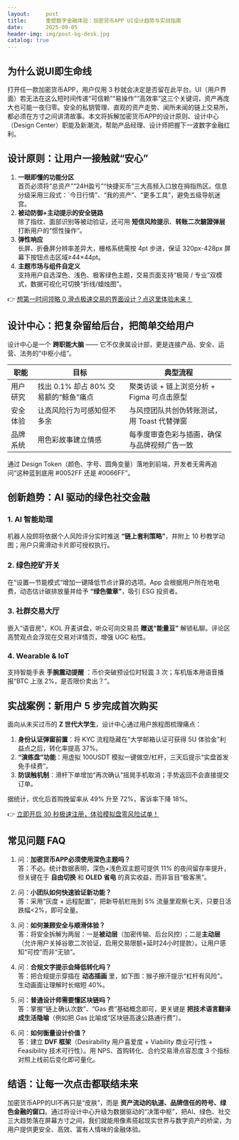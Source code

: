 ```yaml
---
layout:     post
title:      重塑数字金融体验：加密货币APP UI设计趋势与实战指南
date:       2025-09-05
header-img: img/post-bg-desk.jpg
catalog: true
---
```


## 为什么说UI即生命线
打开任一款加密货币APP，用户仅用 3 秒就会决定是否留在此平台。UI（用户界面）若无法在这么短时间传递“可信赖”“易操作”“高效率”这三个关键词，资产再庞大也可能一夜归零。安全的私钥管理、直观的资产走势、闻所未闻的链上交易所，都必须在方寸之间讲清故事。本文将拆解加密货币APP的设计原则、设计中心（Design Center）职能及新潮流，帮助产品经理、设计师把握下一波数字金融红利。

## 设计原则：让用户一接触就“安心”
1. **一眼即懂的功能分区**  
   首页必须将“总资产”“24H盈亏”“快捷买币”三大高频入口放在拇指热区。信息分级采用三段式：`今日行情”、“我的资产”、“更多工具”，避免五级导航迷宫。  
2. **被动防御+主动提示的安全链路**  
   除了指纹、面部识别等被动验证，还可用 **短信风险提示**、**转账二次驗證弹层** 打断用户的“惯性操作”。  
3. **弹性响应**  
   长屏、折叠屏分辨率差异大，栅格系统需按 4pt 步进，保证 320px-428px 屏幕下按钮点击区域≥44×44pt。  
4. **主题市场与组件自定义**  
   支持用户自选深色、浅色、极客绿色主题，交易页面支持“极简 / 专业”双模式，数据可视化可切换“折线/蜡烛图”。

👉 [想第一时间领略 0 滑点极速交易的界面设计？点这里体验未来！](https://okxdog.com/)

## 设计中心：把复杂留给后台，把简单交给用户
设计中心是一个 **跨职能大脑** —— 它不仅隶属设计部，更是连接产品、安全、运营、法务的“中枢小组”。

| 职能 | 目标 | 典型流程 |
|---|---|---|
| 用户研究 | 找出 0.1% 却占 80% 交易额的“鲸鱼”痛点 | 聚类访谈 + 链上浏览分析 + Figma 可点击原型 |
| 安全体验 | 让高风险行为可感知但不多余 | 与风控团队共创伪转账测试，用 Toast 代替弹窗 |
| 品牌系统 | 用色彩故事建立情感 | 每季度审查色彩与插画，确保与品牌视频广告一致 |

通过 Design Token（颜色、字号、圆角变量）落地到前端，开发者无需再追问“这种蓝到底用 #0052FF 还是 #0066FF”。

## 创新趋势：AI 驱动的绿色社交金融
### 1. AI 智能助理  
机器人投顾将依据个人风险评分实时推送 **“链上套利策略”**，并附上 10 秒教学动图；用户只需滑动卡片即可授权执行。

### 2. 绿色挖矿开关  
在“设置—节能模式”增加一键降低节点计算的选项。App 会根据用户所在地电费，动态估计碳排放量并给予 **“绿色徽章”**，吸引 ESG 投资者。 

### 3. 社群交易大厅  
嵌入“语音房”，KOL 开麦讲盘，听众可向交易员 **赠送“能量豆”** 解锁私聊。评论区高赞观点会浮现在交易对详情页，增强 UGC 粘性。

### 4. Wearable & IoT  
支持智能手表 **手腕震动提醒** ：币价突破预设位时轻震 3 次；车机版本用语音播报“BTC 上涨 2%，是否限价卖出？”。

## 实战案例：新用户 5 步完成首次购买
面向从未买过币的 **Z 世代大学生**，设计中心通过用户旅程图梳理痛点：

1. **身份认证弹窗前置**：将 KYC 流程隐藏在“大学邮箱认证可获得 5U 体验金”利益点之后，转化率提高 37%。  
2. **“演练盘”功能**：用虚拟 100USDT 模拟一键做空/杠杆，三天后提示“实盘首发免手续费”。  
3. **防误触机制**：滑杆下单增加“再次确认”摇晃手机取消；手势返回不会直接提交订单。

据统计，优化后首购挽留率从 49% 升至 72%，客诉率下降 18%。

👉 [立即开启 30 秒极速注册，体验模拟盘零风险试单！](https://okxdog.com/)

## 常见问题 FAQ
1. 问：**加密货币APP必须使用深色主题吗？**  
   答：不必。统计数据表明，深色+浅色双主题可提供 11% 的夜间留存率提升，但关键在于 **自由切换** 和 **OLED 省电** 的真实收益，而非盲目“极客黑”。

2. 问：**小团队如何快速验证新功能？**  
   答：采用“灰度 + 远程配置”，把新导航栏拖到 5% 流量里观察七天，只要日活跌幅<2%，即可全量。

3. 问：**如何兼顾安全与顺滑体验？**  
   答：将安全拆解为两层：一是**被动层**（加密传输、后台风控）；二是**主动层**（允许用户关掉谷歌二次验证，启用交易限额+延时24小时提款）。让用户感知“可控”而非“无锁”。

4. 问：**合规文字提示会降低转化吗？**  
   答：把合规提示穿插在 **动态插画** 里，如下图：猴子擦汗提示“杠杆有风险”。生动画面让理解时长缩短 40%。

5. 问：**普通设计师需要懂区块链吗？**  
   答：掌握“链上确认次数”、“Gas 费”基础概念即可，更关键是 **把技术语言翻译成生活隐喻**（例如把 Gas 比喻成“区块链高速公路通行费”）。

6. 问：**如何衡量设计价值？**  
   答：建立 **DVF 框架**（Desirability 用户喜爱度 + Viability 商业可行性 + Feasibility 技术可行性）。用 NPS、首购转化、合约交易滑点容忍度 3 个指标对照上线前后变化即可量化。

## 结语：让每一次点击都联结未来
加密货币APP的UI不再只是“皮肤”，而是 **资产流动的轨道、品牌信任的符号、绿色金融的窗口**。通过将设计中心升级为数据驱动的“决策中枢”，把AI、绿色、社交三大趋势落在屏幕方寸之间，我们就能用像素搭起现实世界与数字资产的桥梁，为用户提供更安全、高效、富有人情味的金融体验。